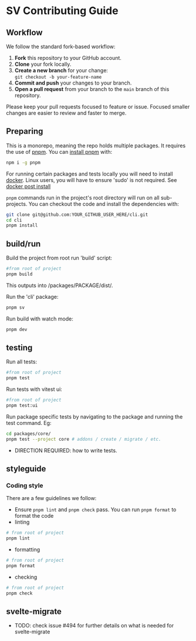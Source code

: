 # SV Contributing Guide

## Workflow

We follow the standard fork-based workflow:

1. **Fork** this repository to your GitHub account.
2. **Clone** your fork locally.
3. **Create a new branch** for your change:  
   `git checkout -b your-feature-name`
4. **Commit and push** your changes to your branch.
5. **Open a pull request** from your branch to the `main` branch of this repository.

Please keep your pull requests focused to feature or issue. Focused smaller changes are easier to review and faster to merge.

## Preparing
This is a monorepo, meaning the repo holds multiple packages. It requires the use of [pnpm](https://pnpm.io/). You can [install pnpm](https://pnpm.io/installation) with:

```bash
npm i -g pnpm
```

For running certain packages and tests locally you will need to install [docker](https://docs.docker.com/get-started/get-docker).
Linux users, you will have to ensure 'sudo' is not required. See [docker post install](https://docs.docker.com/engine/install/linux-postinstall/)

`pnpm` commands run in the project's root directory will run on all sub-projects. You can checkout the code and install the dependencies with:

```bash
git clone git@github.com:YOUR_GITHUB_USER_HERE/cli.git
cd cli
pnpm install
```

## build/run
Build the project from root run 'build' script:

```bash
#from root of project
pnpm build
```
This outputs into /packages/PACKAGE/dist/.

Run the 'cli' package:
```bash
pnpm sv
```

Run build with watch mode:
```bash
pnpm dev
```

## testing
Run all tests:
```bash
#from root of project
pnpm test
```


Run tests with vitest ui:
```bash
#from root of project
pnpm test:ui
```


Run package specific tests by navigating to the package and running the test command. Eg:
```bash
cd packages/core/
pnpm test --project core # addons / create / migrate / etc.
```

- DIRECTION REQUIRED: how to write tests. 

## styleguide

### Coding style

There are a few guidelines we follow:

- Ensure `pnpm lint` and `pnpm check` pass. You can run `pnpm format` to format the code
- linting
```bash
# from root of project
pnpm lint
```
- formatting
```bash
# from root of project
pnpm format
```
- checking
```bash
# from root of project
pnpm check
```

## svelte-migrate
- TODO: check issue #494 for further details on what is needed for svelte-migrate

